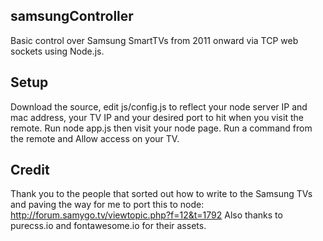 samsungController
---
Basic control over Samsung SmartTVs from 2011 onward via TCP web sockets using Node.js.

Setup
---
Download the source, edit js/config.js to reflect your node server IP and mac address, your TV IP and your desired port to hit when you visit the remote.  Run node app.js then visit your node page.  Run a command from the remote and Allow access on your TV.

Credit
---
Thank you to the people that sorted out how to write to the Samsung TVs and paving the way for me to port this to node: http://forum.samygo.tv/viewtopic.php?f=12&t=1792
Also thanks to purecss.io and fontawesome.io for their assets.
